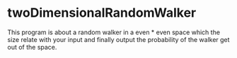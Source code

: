 # twoDimensionalRandomWalker
This program is about a random walker in a even * even space which the size relate with your input and finally output the probability of the walker get out of the space.  
